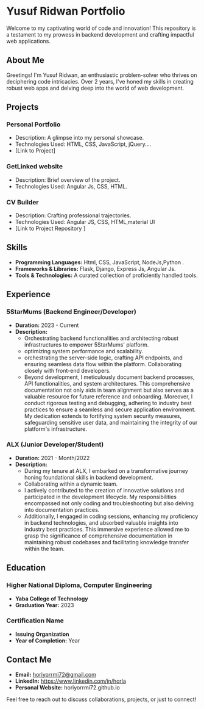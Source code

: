# Yusuf Ridwan Portfolio

Welcome to my captivating world of code and innovation! This repository is a testament to my prowess in backend development and crafting impactful web applications.

## About Me

Greetings! I'm Yusuf Ridwan, an enthusiastic problem-solver who thrives on deciphering code intricacies. Over 2 years, I've honed my skills in creating robust web apps and delving deep into the world of web development.



## Projects

### Personal Portfolio
- Description: A glimpse into my personal showcase.
- Technologies Used: HTML, CSS, JavaScript, jQuery....
- [Link to Project]

### GetLinked website
- Description: Brief overview of the project.
- Technologies Used: Angular Js, CSS, HTML.

### CV Builder
- Description: Crafting professional trajectories.
- Technologies Used: Angular JS, CSS, HTML,material UI
- [Link to Project Repository ]


## Skills

- **Programming Languages:** Html, CSS, JavaScript, NodeJs,Python .
- **Frameworks & Libraries:** Flask, Django, Express Js, Angular Js.
- **Tools & Technologies:** A curated collection of proficiently handled tools.

## Experience

### 5StarMums (Backend Engineer/Developer)
- **Duration:** 2023 - Current
- **Description:** 
    -  Orchestrating backend functionalities and architecting robust infrastructures to empower 5StarMums' platform.
    - optimizing system performance and scalability. 
    - orchestrating the server-side logic, crafting API endpoints, and ensuring seamless data flow within the platform. Collaborating closely with front-end developers.
    - Beyond development, I meticulously document backend processes, API functionalities, and system architectures. This comprehensive documentation not only aids in team alignment but also serves as a valuable resource for future reference and onboarding. Moreover, I conduct rigorous testing and debugging, adhering to industry best practices to ensure a seamless and secure application environment. My dedication extends to fortifying system security measures, safeguarding sensitive user data, and maintaining the integrity of our platform's infrastructure.

### ALX  (Junior Developer/Student)
- **Duration:** 2021 - Month/2022
- **Description:** 
    - During my tenure at ALX, I embarked on a transformative journey honing foundational skills in backend development. 
    - Collaborating within a dynamic team.
    - I actively contributed to the creation of innovative solutions and participated in the development lifecycle. My responsibilities encompassed not only coding and troubleshooting but also delving into documentation practices.
    - Additionally, I engaged in coding sessions, enhancing my proficiency in backend technologies, and absorbed valuable insights into industry best practices. This immersive experience allowed me to grasp the significance of comprehensive documentation in maintaining robust codebases and facilitating knowledge transfer within the team.


<!-- Add more experiences as necessary -->

## Education

### Higher National Diploma, Computer Engineering
- **Yaba College of Technology**
- **Graduation Year:** 2023

### Certification Name
- **Issuing Organization**
- **Year of Completion:** Year

## Contact Me

- **Email:** horiyorrmi72@gmail.com
- **LinkedIn:** https://www.linkedin.com/in/horla
- **Personal Website:** horiyorrmi72.github.io

Feel free to reach out to discuss collaborations, projects, or just to connect!


